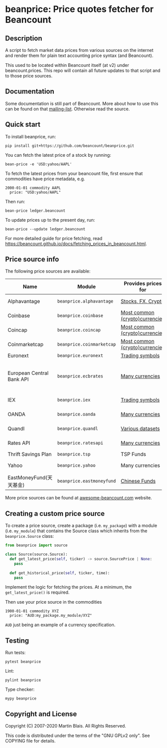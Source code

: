 # beanprice: Price quotes fetcher for Beancount

## Description

A script to fetch market data prices from various sources on the internet
and render them for plain text accounting price syntax (and Beancount).

This used to be located within Beancount itself (at v2) under beancount.prices.
This repo will contain all future updates to that script and to those price
sources.

## Documentation

Some documentation is still part of Beancount. More about how to use this can be
found on that [mailing-list](https://groups.google.com/forum/#!forum/beancount).
Otherwise read the source.

## Quick start

To install beanprice, run:

```shell
pip install git+https://github.com/beancount/beanprice.git
```

You can fetch the latest price of a stock by running:

```shell
bean-price -e 'USD:yahoo/AAPL'
```

To fetch the latest prices from your beancount file, first ensure that commodities have price metadata, e.g.

```
2000-01-01 commodity AAPL
  price: "USD:yahoo/AAPL"
```

Then run:

```shell
bean-price ledger.beancount
```

To update prices up to the present day, run:

```shell
bean-price --update ledger.beancount
```

For more detailed guide for price fetching, read <https://beancount.github.io/docs/fetching_prices_in_beancount.html>.


## Price source info
The following price sources are available:

| Name                    | Module                    | Provides prices for                                                               | Base currency                                                                    | Latest price? | Historical price? |
|-------------------------|---------------------------|-----------------------------------------------------------------------------------|----------------------------------------------------------------------------------|---------------|-------------------|
| Alphavantage            | `beanprice.alphavantage`  | [Stocks, FX, Crypto](http://alphavantage.co)                                      | Many currencies                                                                  | ✓             | ✕                 |
| Coinbase                | `beanprice.coinbase`      | [Most common (crypto)currencies](https://api.coinbase.com/v2/exchange-rates)      | [Many currencies](https://api.coinbase.com/v2/currencies)                        | ✓             | ✓                 |
| Coincap                 | `beanprice.coincap`       | [Most common (crypto)currencies](https://docs.coincap.io)                         | USD                                                                              | ✓             | ✓                 |
| Coinmarketcap           | `beanprice.coinmarketcap` | [Most common (crypto)currencies](https://coinmarketcap.com/api/documentation/v1/) | Many Currencies                                                                  | ✓             | ✕                 |
| Euronext                | `beanprice.euronext`      | [Trading symbols](https://www.euronext.com/en/list-products)                      | EUR                                                                              | ✓             | ✓                 |
| European Central Bank API| `beanprice.ecbrates`      | [Many currencies](https://data.ecb.europa.eu/search-results?searchTerm=exchange%20rates)                     | [Many currencies](https://data.ecb.europa.eu/search-results?searchTerm=exchange%20rates) (Derived from EUR rates)| ✓             | ✓                |
| IEX                     | `beanprice.iex`           | [Trading symbols](https://iextrading.com/trading/eligible-symbols/)               | USD                                                                              | ✓             | 🚧 (Not yet!)     |
| OANDA                   | `beanprice.oanda`         | [Many currencies](https://developer.oanda.com/exchange-rates-api/v1/currencies/)  | [Many currencies](https://developer.oanda.com/exchange-rates-api/v1/currencies/) | ✓             | ✓                 |
| Quandl                  | `beanprice.quandl`        | [Various datasets](https://www.quandl.com/search)                                 | [Various datasets](https://www.quandl.com/search)                                | ✓             | ✓                 |
| Rates API               | `beanprice.ratesapi`      | [Many currencies](https://api.exchangerate.host/symbols)                          | [Many currencies](https://api.exchangerate.host/symbols)                         | ✓             | ✓                 |
| Thrift Savings Plan     | `beanprice.tsp`           | TSP Funds                                                                         | USD                                                                              | ✓             | ✓                 |
| Yahoo                   | `beanprice.yahoo`         | Many currencies                                                                   | Many currencies                                                                  | ✓             | ✓                 |
| EastMoneyFund(天天基金) | `beanprice.eastmoneyfund` | [Chinese Funds](http://fund.eastmoney.com/js/fundcode_search.js)                  | CNY                                                                              | ✓             | ✓                 |


More price sources can be found at [awesome-beancount.com](https://awesome-beancount.com/#price-sources) website.

## Creating a custom price source

To create a price source, create a package (i.e. `my_package`) with a module (i.e. `my_module`) that contains the Source class which inherits from the `beanprice.Source` class:

```python
from beanprice import source

class Source(source.Source):
  def get_latest_price(self, ticker) -> source.SourcePrice | None:
    pass
  
  def get_historical_price(self, ticker, time):
    pass
```
Implement the logic for fetching the prices. At a minimum, the `get_latest_price()` is required.

Then use your price source in the commodities

```beancount
1900-01-01 commodity XYZ
  price: "AUD:my_package.my_module/XYZ"
```
`AUD` just being an example of a currency specification.

## Testing

Run tests:

```
pytest beanprice
```

Lint:

```
pylint beanprice
```

Type checker:

```
mypy beanprice
```

## Copyright and License

Copyright (C) 2007-2020  Martin Blais.  All Rights Reserved.

This code is distributed under the terms of the "GNU GPLv2 only".
See COPYING file for details.
